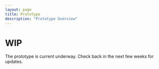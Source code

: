 ```yaml
---
layout: page
title: Prototype
description: "Prototype Overview"
---
```


# WIP
The prototype is current underway. Check back in the next few weeks for updates.